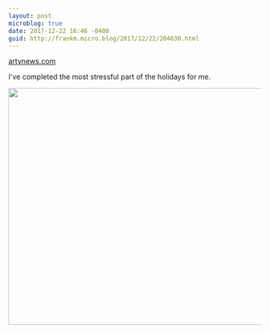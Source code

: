 ```yaml
---
layout: post
microblog: true
date: 2017-12-22 16:46 -0400
guid: http://frankm.micro.blog/2017/12/22/204630.html
---
```

 [artynews.com](http://artynews.com/wp-content/uploads/2015/12/christmaspresents.png)

I've completed the most stressful part of the holidays for me. 

<img src="http://frankmcpherson.blog/uploads/2017/79557df7b7.jpg" width="600" height="470" />

